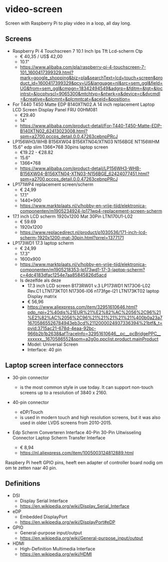 # video-screen

Screen with Raspberry Pi to play video in a loop, all day long.

## Screens

* Raspberry Pi 4 Touchscreen 7 10.1 Inch Ips Tft Lcd-scherm Ctp
  * € 40,35 / US$ 42,00
  * 10.1"
  * https://www.alibaba.com/pla/raspberry-pi-4-touchscreen-7-101_1600417399329.html?mark=google_shopping&biz=pla&searchText=lcd+touch+screen&product_id=1600417399329&pcy=US&language=nl&src=sem_ggl&field=UG&from=sem_ggl&cmpgn=18342494549&adgrp=&fditm=&tgt=&locintrst=&locphyscl=9065300&mtchtyp=&ntwrk=x&device=c&dvcmdl=&creative=&plcmnt=&plcmntcat=&aceid=&position=
* For T440 T450 Matte EDP B140XTN02.A 14 inch replacement Laptop LCD Screen Display Panel FRU 00HM081
  * €29.40
  * 14"
  * https://www.alibaba.com/product-detail/For-T440-T450-Matte-EDP-B140XTN02_62413023008.html?spm=a2700.pccps_detail.0.0.47263cebnpPRcJ
* LP156WH3/WHB B156XW04 B156XTN04/XTN03 N156BGE NT156WHM 15.6" edp slim 1366*768 30pins laptop screen
  * €19.22 - €28.82
  * 15.6"
  * 1366*768
  * https://www.alibaba.com/product-detail/LP156WH3-WHB-B156XW04-B156XTN04-XTN03-N156BGE_62424077451.html?spm=a2700.pccps_detail.0.0.47263cebnpPRcJ
* LP171WP4 replacement screen/scherm
  * € 24,99
  * 17.1"
  * 1440*900
  * https://www.marktplaats.nl/v/hobby-en-vrije-tijd/elektronica-componenten/m1905234924-lp171wp4-replacement-screen-scherm
* 17.1 inch LCD scherm 1920x1200 Mat 30Pin LTN170U1-L02
  * € 59.69
  * 1920x1200
  * https://www.replacedirect.nl/product/p1030536/171-inch-lcd-scherm-1920x1200-mat-30pin.html?prrel=1377171
* LP173WD1 17.3 laptop scherm
  * € 24,99
  * 17.3"
  * 1600x900
  * https://www.marktplaats.nl/v/hobby-en-vrije-tijd/elektronica-componenten/m1905218353-lp173wd1-17-3-laptop-scherm?c=4dc4183dfac1254e7aa85845826d5acd
  * Is dezelfde als deze
    * 17.3 inch LCD screen B173RW01 v.3 LP173WD1 N173O6-L02 Rev.C1 LTN173KT01 N17306-l06 n173fge-l21 LTN173KT02 laptop Display matrix
    * € 56,96
    *  https://www.aliexpress.com/item/32951610646.html?pdp_npi=2%40dis%21EUR%21%E2%82%AC%2056%2C96%21%E2%82%AC%2056%2C96%21%21%21%21%21%400b0a23a716705865526784943eb3cd%2112000024937336394%21btf&_t=pvid:3715ac21-678d-4eaa-92bc-966b2b1b2638&afTraceInfo=32951610646__pc__pcBridgePPC__xxxxxx__1670586552&spm=a2g0o.ppclist.product.mainProduct
    * Model: Universal Screen
    * Interface: 40 pin


## Laptop screen interface connecctors

* 30-pin connector 
  * is the most common style in use today. It can support non-touch screens up to a resolution of 3840 x 2160.
* 40-pin connector
  * eDP/Touch 
  * is used in modern touch and high resolution screens, but it was also used in older LVDS screens from 2010-2015.



* Edp Scherm Converteren Interface 40-Pin 30-Pin Uitwisseling Connector Laptop Scherm Transfer Interface
  * € 8,94
  * https://nl.aliexpress.com/item/1005003124812889.html

Raspbery Pi heeft GPIO pins, heeft een adapter of controller board nodig om om te zetten naar 40
pin.


## Definitions

* DSI
  * Display Serial Interface
  * https://en.wikipedia.org/wiki/Display_Serial_Interface
* eDP
  * Embedded DisplayPort
  * https://en.wikipedia.org/wiki/DisplayPort#eDP
* GPIO
  * General-purpose input/output
  * https://en.wikipedia.org/wiki/General-purpose_input/output
* HDMI
  * High-Definition Multimedia Interface
  * https://en.wikipedia.org/wiki/HDMI
